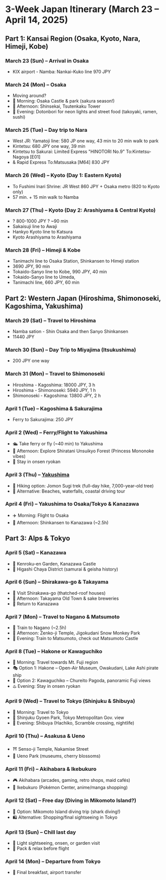 # 3-Week Japan Itinerary (March 23 – April 14, 2025)

## Part 1: Kansai Region (Osaka, Kyoto, Nara, Himeji, Kobe)

### March 23 (Sun) – Arrival in Osaka

- KIX airport - Namba: Nankai-Kuko line 970 JPY

### March 24 (Mon) – Osaka

- Moving around?
- 🏯 Morning: Osaka Castle & park (sakura season!)
- 🎡 Afternoon: Shinsekai, Tsutenkaku Tower
- 🌃 Evening: Dotonbori for neon lights and street food (takoyaki, ramen, sushi)

### March 25 (Tue) – Day trip to Nara

- West JR: Yamatoji line: 580 JP one way, 43 min to 20 min walk to park
- Kintetsu: 680 JPY one way, 39 min
- Kintetsu to Sakurai: Limited Express "HINOTORI No.9" To:Kintetsu-Nagoya [E01]
- \& Rapid Express To:Matsusaka [M64] 830 JPY

### March 26 (Wed) – Kyoto (Day 1: Eastern Kyoto)

- To Fushimi Inari Shrine: JR West 860 JPY + Osaka metro (820 to Kyoto only)
- 57 min. + 15 min walk to Namba

### March 27 (Thu) – Kyoto (Day 2: Arashiyama & Central Kyoto)

- ? 800-1000 JPY ? ~90 min
- Sakaisuji line to Awaji
- Hankyo Kyoto line to Katsura
- Kyoto Arashiyama to Arashiyama

### March 28 (Fri) – Himeji & Kobe

- Tanimachi line to Osaka Station, Shinkansen to Himeji station
- 3690 JPY, 90 min
- Tokaido-Sanyo line to Kobe, 990 JPY, 40 min
- Tokaido-Sanyo line to Umeda,
- Tanimachi line, 660 JPY, 60 min

## Part 2: Western Japan (Hiroshima, Shimonoseki, Kagoshima, Yakushima)

### March 29 (Sat) – Travel to Hiroshima

- Namba sation - Shin Osaka and then Sanyo Shinkansen
- 11440 JPY

### March 30 (Sun) – Day Trip to Miyajima (Itsukushima)

- 200 JPY one way

### March 31 (Mon) – Travel to Shimonoseki

- Hiroshima - Kagoshima: 18000 JPY, 3 h
- Hiroshima - Shimonoseki: 5940 JPY, 1 h
- Shimonoseki - Kagoshima: 13800 JPY, 2 h

### April 1 (Tue) – Kagoshima & Sakurajima

- Ferry to Sakurajima: 250 JPY

### April 2 (Wed) – Ferry/Flight to Yakushima

- 🛳️ Take ferry or fly (~40 min) to Yakushima
- 🌳 Afternoon: Explore Shiratani Unsuikyo Forest (Princess Mononoke vibes)
- 🏨 Stay in onsen ryokan

### April 3 (Thu) – [Yakushima](Yakushima.md)

- 🌲 Hiking option: Jomon Sugi trek (full-day hike, 7,000-year-old tree)
- 🌊 Alternative: Beaches, waterfalls, coastal driving tour

### April 4 (Fri) – Yakushima to Osaka/Tokyo & Kanazawa

- ✈️ Morning: Flight to Osaka
- 🚅 Afternoon: Shinkansen to Kanazawa (~2.5h)

## Part 3: Alps & Tokyo

### April 5 (Sat) – Kanazawa

- 🌿 Kenroku-en Garden, Kanazawa Castle
- 🍵 Higashi Chaya District (samurai & geisha history)

### April 6 (Sun) – Shirakawa-go & Takayama

- 🏡 Visit Shirakawa-go (thatched-roof houses)
- 🍶 Afternoon: Takayama Old Town & sake breweries
- 🏨 Return to Kanazawa

### April 7 (Mon) – Travel to Nagano & Matsumoto

- 🚆 Train to Nagano (~2.5h)
- 🦧 Afternoon: Zenko-ji Temple, Jigokudani Snow Monkey Park
- 🏯 Evening: Train to Matsumoto, check out Matsumoto Castle

### April 8 (Tue) – Hakone or Kawaguchiko

- 🚞 Morning: Travel towards Mt. Fuji region
- 🎭 Option 1: Hakone – Open-Air Museum, Owakudani, Lake Ashi pirate ship
- 📸 Option 2: Kawaguchiko – Chureito Pagoda, panoramic Fuji views
- ♨️ Evening: Stay in onsen ryokan

### April 9 (Wed) – Travel to Tokyo (Shinjuku & Shibuya)

- 🚆 Morning: Travel to Tokyo
- 🌸 Shinjuku Gyoen Park, Tokyo Metropolitan Gov. view
- 🐶 Evening: Shibuya (Hachiko, Scramble crossing, nightlife)

### April 10 (Thu) – Asakusa & Ueno

- ⛩️ Senso-ji Temple, Nakamise Street
- 🎨 Ueno Park (museums, cherry blossoms)

### April 11 (Fri) – Akihabara & Ikebukuro

- 🎮 Akihabara (arcades, gaming, retro shops, maid cafés)
- 🐉 Ikebukuro (Pokémon Center, anime/manga shopping)

### April 12 (Sat) – Free day (Diving in Mikomoto Island?)

- 🤿 Option: Mikomoto Island diving trip (shark diving!)
- 🛍️ Alternative: Shopping/final sightseeing in Tokyo

### April 13 (Sun) – Chill last day

- 🌿 Light sightseeing, onsen, or garden visit
- 🧳 Pack & relax before flight

### April 14 (Mon) – Departure from Tokyo

- 🍣 Final breakfast, airport transfer

